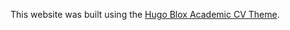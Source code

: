 This website was built using the [Hugo Blox Academic CV Theme](https://github.com/HugoBlox/theme-academic-cv). 